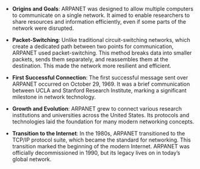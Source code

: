 - **Origins and Goals**: ARPANET was designed to allow multiple computers to communicate on a single network. It aimed to enable researchers to share resources and information efficiently, even if some parts of the network were disrupted.

- **Packet-Switching**: Unlike traditional circuit-switching networks, which create a dedicated path between two points for communication, ARPANET used packet-switching. This method breaks data into smaller packets, sends them separately, and reassembles them at the destination. This made the network more resilient and efficient.
 
- **First Successful Connection**: The first successful message sent over ARPANET occurred on October 29, 1969. It was a brief communication between UCLA and Stanford Research Institute, marking a significant milestone in network technology.

- **Growth and Evolution**: ARPANET grew to connect various research institutions and universities across the United States. Its protocols and technologies laid the foundation for many modern networking concepts.

- **Transition to the Internet**: In the 1980s, ARPANET transitioned to the TCP/IP protocol suite, which became the standard for networking. This transition marked the beginning of the modern Internet. ARPANET was officially decommissioned in 1990, but its legacy lives on in today’s global network.